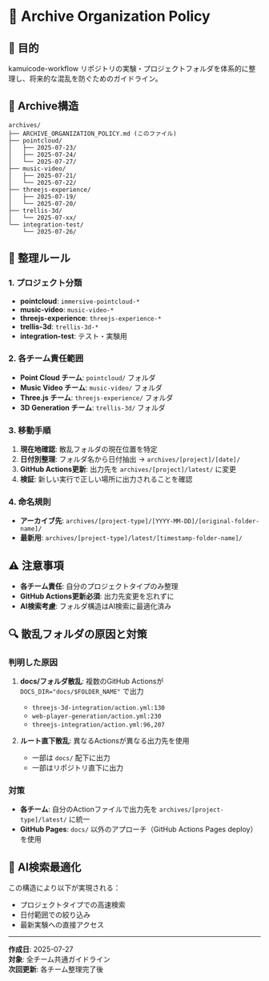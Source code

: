 # 📁 Archive Organization Policy

## 🎯 目的

kamuicode-workflow リポジトリの実験・プロジェクトフォルダを体系的に整理し、将来的な混乱を防ぐためのガイドライン。

## 📂 Archive構造

```
archives/
├── ARCHIVE_ORGANIZATION_POLICY.md (このファイル)
├── pointcloud/
│   ├── 2025-07-23/
│   ├── 2025-07-24/
│   └── 2025-07-27/
├── music-video/
│   ├── 2025-07-21/
│   └── 2025-07-22/
├── threejs-experience/
│   ├── 2025-07-19/
│   └── 2025-07-20/
├── trellis-3d/
│   └── 2025-07-xx/
└── integration-test/
    └── 2025-07-26/
```

## 🔄 整理ルール

### 1. プロジェクト分類

- **pointcloud**: `immersive-pointcloud-*`
- **music-video**: `music-video-*`
- **threejs-experience**: `threejs-experience-*`
- **trellis-3d**: `trellis-3d-*`
- **integration-test**: テスト・実験用

### 2. 各チーム責任範囲

- **Point Cloud チーム**: `pointcloud/` フォルダ
- **Music Video チーム**: `music-video/` フォルダ  
- **Three.js チーム**: `threejs-experience/` フォルダ
- **3D Generation チーム**: `trellis-3d/` フォルダ

### 3. 移動手順

1. **現在地確認**: 散乱フォルダの現在位置を特定
2. **日付別整理**: フォルダ名から日付抽出 → `archives/[project]/[date]/`
3. **GitHub Actions更新**: 出力先を `archives/[project]/latest/` に変更
4. **検証**: 新しい実行で正しい場所に出力されることを確認

### 4. 命名規則

- **アーカイブ先**: `archives/[project-type]/[YYYY-MM-DD]/[original-folder-name]/`
- **最新用**: `archives/[project-type]/latest/[timestamp-folder-name]/`

## ⚠️ 注意事項

- **各チーム責任**: 自分のプロジェクトタイプのみ整理
- **GitHub Actions更新必須**: 出力先変更を忘れずに
- **AI検索考慮**: フォルダ構造はAI検索に最適化済み

## 🔍 散乱フォルダの原因と対策

### 判明した原因
1. **docs/フォルダ散乱**: 複数のGitHub Actionsが `DOCS_DIR="docs/$FOLDER_NAME"` で出力
   - `threejs-3d-integration/action.yml:130`
   - `web-player-generation/action.yml:230` 
   - `threejs-integration/action.yml:96,207`

2. **ルート直下散乱**: 異なるActionsが異なる出力先を使用
   - 一部は `docs/` 配下に出力
   - 一部はリポジトリ直下に出力

### 対策
- **各チーム**: 自分のActionファイルで出力先を `archives/[project-type]/latest/` に統一
- **GitHub Pages**: `docs/` 以外のアプローチ（GitHub Actions Pages deploy）を使用

## 🤖 AI検索最適化

この構造により以下が実現される：
- プロジェクトタイプでの高速検索
- 日付範囲での絞り込み
- 最新実験への直接アクセス

---

**作成日**: 2025-07-27  
**対象**: 全チーム共通ガイドライン  
**次回更新**: 各チーム整理完了後